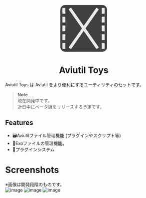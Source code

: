 <p align="center"><img src="./modules/assets/image/icon.svg" width="150px" height="150px" alt="aviutil toys icon"/></p>
<h1 align="center">Aviutil Toys</h1>

Aviutil Toys は Aviutil をより便利にするユーティリティのセットです。

> **Note**  
> 現在開発中です。  
> 近日中にベータ版をリリースする予定です。  

## Features  
- 🗃️Aviutilファイル管理機能 (プラグインやスクリプト等)
- 📁Exoファイルの管理機能。
- 🔌プラグインシステム

# Screenshots  
※画像は開発段階のものです。  
![image](https://user-images.githubusercontent.com/71378929/166872855-7726691e-0424-4b42-acf6-8eff0a4dce16.png)
![image](https://user-images.githubusercontent.com/71378929/166874159-c3387d02-3898-425e-ba5e-0bd241b02138.png)
![image](https://user-images.githubusercontent.com/71378929/166874174-6bcdc445-b994-49a5-9bd9-cd97a24a5169.png)
